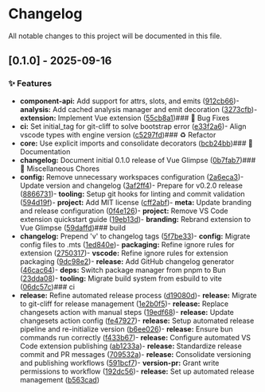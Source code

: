 # Changelog

All notable changes to this project will be documented in this file.
## [0.1.0] - 2025-09-16
### ✨ Features
- **component-api:** Add support for attrs, slots, and emits ([912cb66](https://github.com/vofronte/vue-glimpse/commit/912cb666e477ac6aa1f930f38a75080a23bada4e))- **analysis:** Add cached analysis manager and emit decoration ([3273cfb](https://github.com/vofronte/vue-glimpse/commit/3273cfb9646b4065522c4793197d34e5ea089e9e))- **extension:** Implement Vue extension ([55cb8a1](https://github.com/vofronte/vue-glimpse/commit/55cb8a10e77015206306f5f63e6a3db5729395cc))### 🐛 Bug Fixes
- **ci:** Set initial_tag for git-cliff to solve bootstrap error ([e33f2a6](https://github.com/vofronte/vue-glimpse/commit/e33f2a69cc57caeb4706a0c7814c124a1c64ad17))- Align vscode types with engine version ([c5297fd](https://github.com/vofronte/vue-glimpse/commit/c5297fdcbaa116acd0d9c38e96057043764e9826))### ♻️ Refactor
- **core:** Use explicit imports and consolidate decorators ([bcb24bb](https://github.com/vofronte/vue-glimpse/commit/bcb24bb0d5f7a2de2c840c95f59f55d672f081b2))### 📝 Documentation
- **changelog:** Document initial 0.1.0 release of Vue Glimpse ([0b7fab7](https://github.com/vofronte/vue-glimpse/commit/0b7fab712a55e505a0a1a6e981bd8bb0f3460a99))### 🧹 Miscellaneous Chores
- **config:** Remove unnecessary workspaces configuration ([2a6eca3](https://github.com/vofronte/vue-glimpse/commit/2a6eca3844abd0016214b824ceec4b3a145b437d))- Update version and changelog ([3af2ff4](https://github.com/vofronte/vue-glimpse/commit/3af2ff4b336e56d66fa0dc0f2b2bc96275b9d422))- Prepare for v0.2.0 release ([8866731](https://github.com/vofronte/vue-glimpse/commit/8866731dc778d55cc98f22846e0c04cb25125934))- **tooling:** Setup git hooks for linting and commit validation ([594d19f](https://github.com/vofronte/vue-glimpse/commit/594d19fe5d6b2181303eb20f42049e95436289cb))- **project:** Add MIT license ([cff2abf](https://github.com/vofronte/vue-glimpse/commit/cff2abfad2c0c31c0e5235a9432e8fca144b8642))- **meta:** Update branding and release configuration ([0f4e126](https://github.com/vofronte/vue-glimpse/commit/0f4e126fe1b841af63c3c7aa3bbf16920abb780f))- **project:** Remove VS Code extension quickstart guide ([19eb13d](https://github.com/vofronte/vue-glimpse/commit/19eb13df353b0a5a864e5069999a8a7c94cea41d))- **branding:** Rebrand extension to Vue Glimpse ([59daffd](https://github.com/vofronte/vue-glimpse/commit/59daffd984c6db854358b9a53cefeb582eb1a92c))### build
- **changelog:** Prepend 'v' to changelog tags ([5f7be33](https://github.com/vofronte/vue-glimpse/commit/5f7be33cb1d23cf2288dfc32ae9c035bfc6f5653))- **config:** Migrate config files to .mts ([1ed840e](https://github.com/vofronte/vue-glimpse/commit/1ed840e99f011e4b7c79ce73057f707196c39dce))- **packaging:** Refine ignore rules for extension ([2750317](https://github.com/vofronte/vue-glimpse/commit/275031781916604e31cb43a04ff9b0c7c249d712))- **vscode:** Refine ignore rules for extension packaging ([9dc98e2](https://github.com/vofronte/vue-glimpse/commit/9dc98e282122bae34321605273a88d0a145402da))- **release:** Add GitHub changelog generator ([46cac64](https://github.com/vofronte/vue-glimpse/commit/46cac64c69af230c916e5eda4befa3245c2a7ef1))- **deps:** Switch package manager from pnpm to Bun ([23dda08](https://github.com/vofronte/vue-glimpse/commit/23dda08ebe6cab9b9c43478ba96875c80eaa4c77))- **tooling:** Migrate build system from esbuild to vite ([06dc57c](https://github.com/vofronte/vue-glimpse/commit/06dc57ca8b9ff7b490201f04b0d01cc3bd72b5aa))### ci
- **release:** Refine automated release process ([d19080d](https://github.com/vofronte/vue-glimpse/commit/d19080dfa58a81e79edbe259f28665c2e11558e3))- **release:** Migrate to git-cliff for release management ([1e2b0f5](https://github.com/vofronte/vue-glimpse/commit/1e2b0f55cc4142950d333cef74ed7bceeaa3ebff))- **release:** Replace changesets action with manual steps ([19edf68](https://github.com/vofronte/vue-glimpse/commit/19edf68a90b40356ba1976e7a9d6d70fb6aecca8))- **release:** Update changesets action config ([fe47927](https://github.com/vofronte/vue-glimpse/commit/fe479272a70ab1d6c6a79bf9db57007787b28e60))- **release:** Setup automated release pipeline and re-initialize version ([b6ee026](https://github.com/vofronte/vue-glimpse/commit/b6ee0261c3f8537094cdbdaf8a9881c6a0db84c8))- **release:** Ensure bun commands run correctly ([f433b67](https://github.com/vofronte/vue-glimpse/commit/f433b672f5b507f27eb08284c8b6a29e2f02ad88))- **release:** Configure automated VS Code extension publishing ([ab1233a](https://github.com/vofronte/vue-glimpse/commit/ab1233a1559c972bbc62979502ec78f1d31eea60))- **release:** Standardize release commit and PR messages ([709532a](https://github.com/vofronte/vue-glimpse/commit/709532a0d1257c15a477364b54eae83231d3a46c))- **release:** Consolidate versioning and publishing workflows ([591bcf7](https://github.com/vofronte/vue-glimpse/commit/591bcf7fd99821b6cd7ef2661b7729cccf0d6843))- **version-pr:** Grant write permissions to workflow ([192dc56](https://github.com/vofronte/vue-glimpse/commit/192dc56f1c3c267c01df4b16d85fa0496f6f25c3))- **release:** Set up automated release management ([b563cad](https://github.com/vofronte/vue-glimpse/commit/b563cad12c7742a6d9c90437c17a81e552c7c1a1))
<!-- generated by git-cliff -->

